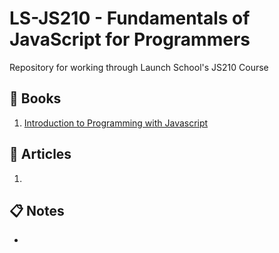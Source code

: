 # LS-JS210 - Fundamentals of JavaScript for Programmers
Repository for working through Launch School's JS210 Course

## :green_book: Books
1. [Introduction to Programming with Javascript](https://launchschool.com/books/javascript)

## :memo: Articles
1.

## :clipboard: Notes
-